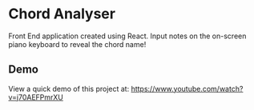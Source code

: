 # Chord Analyser

Front End application created using React. Input notes on the on-screen piano keyboard to reveal the chord name!

## Demo

View a quick demo of this project at: https://www.youtube.com/watch?v=j70AEFPmrXU

